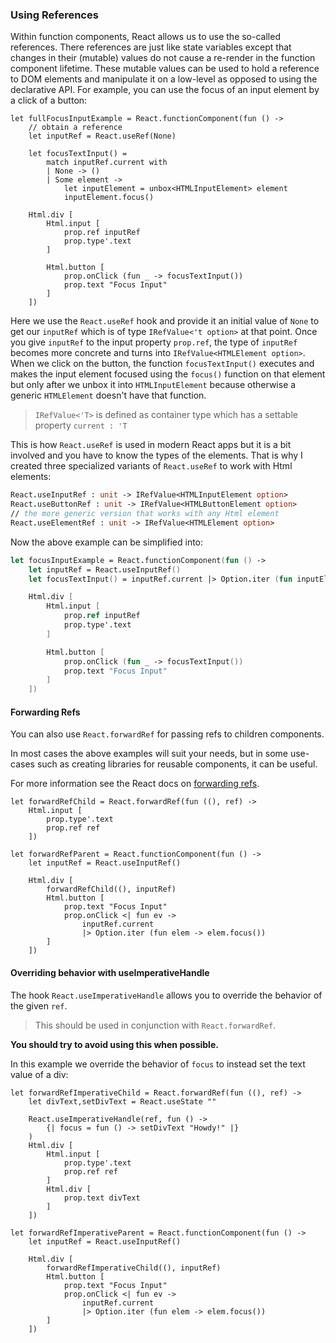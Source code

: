 ### Using References

Within function components, React allows us to use the so-called references. There references are just like state variables except that changes in their (mutable) values do not cause a re-render in the function component lifetime. These mutable values can be used to hold a reference to DOM elements and manipulate it on a low-level as opposed to using the declarative API. For example, you can use the focus of an input element by a click of a button:
```fs:focus-input-example
let fullFocusInputExample = React.functionComponent(fun () ->
    // obtain a reference
    let inputRef = React.useRef(None)

    let focusTextInput() =
        match inputRef.current with
        | None -> ()
        | Some element ->
            let inputElement = unbox<HTMLInputElement> element
            inputElement.focus()

    Html.div [
        Html.input [
            prop.ref inputRef
            prop.type'.text
        ]

        Html.button [
            prop.onClick (fun _ -> focusTextInput())
            prop.text "Focus Input"
        ]
    ])
```
Here we use the `React.useRef` hook and provide it an initial value of `None` to get our `inputRef` which is of type `IRefValue<'t option>` at that point. Once you give `inputRef` to the input property `prop.ref`, the type of `inputRef` becomes more concrete and turns into `IRefValue<HTMLElement option>`. When we click on the button, the function `focusTextInput()` executes and makes the input element focused using the `focus()` function on that element but only after we unbox it into `HTMLInputElement` because otherwise a generic `HTMLElement` doesn't have that function.

> `IRefValue<'T>` is defined as container type which has a settable property `current : 'T`

This is how `React.useRef` is used in modern React apps but it is a bit involved and you have to know the types of the elements. That is why I created three specialized variants of `React.useRef` to work with Html elements:
```fs
React.useInputRef : unit -> IRefValue<HTMLInputElement option>
React.useButtonRef : unit -> IRefValue<HTMLButtonElement option>
// the more generic version that works with any Html element
React.useElementRef : unit -> IRefValue<HTMLElement option>
```
Now the above example can be simplified into:
```fs
let focusInputExample = React.functionComponent(fun () ->
    let inputRef = React.useInputRef()
    let focusTextInput() = inputRef.current |> Option.iter (fun inputElement -> inputElement.focus())

    Html.div [
        Html.input [
            prop.ref inputRef
            prop.type'.text
        ]

        Html.button [
            prop.onClick (fun _ -> focusTextInput())
            prop.text "Focus Input"
        ]
    ])
```

#### Forwarding Refs

You can also use `React.forwardRef` for passing refs to children components.

In most cases the above examples will suit your needs, but in some use-cases such as creating libraries for reusable components, it can be useful.

For more information see the React docs on [forwarding refs](https://reactjs.org/docs/forwarding-refs.html).

```fs:forward-ref-example
let forwardRefChild = React.forwardRef(fun ((), ref) ->
    Html.input [
        prop.type'.text
        prop.ref ref
    ])

let forwardRefParent = React.functionComponent(fun () ->
    let inputRef = React.useInputRef()

    Html.div [
        forwardRefChild((), inputRef)
        Html.button [
            prop.text "Focus Input"
            prop.onClick <| fun ev ->
                inputRef.current 
                |> Option.iter (fun elem -> elem.focus())
        ]
    ])
```

#### Overriding behavior with useImperativeHandle

The hook `React.useImperativeHandle` allows you to override the behavior of the given `ref`.

> This should be used in conjunction with `React.forwardRef`.

**You should try to avoid using this when possible.**

In this example we override the behavior of `focus` to instead set the text value of a div:

```fs:use-imperative-handle
let forwardRefImperativeChild = React.forwardRef(fun ((), ref) ->
    let divText,setDivText = React.useState ""
    
    React.useImperativeHandle(ref, fun () ->
        {| focus = fun () -> setDivText "Howdy!" |}
    )
    Html.div [
        Html.input [
            prop.type'.text
            prop.ref ref
        ]
        Html.div [
            prop.text divText
        ]
    ])

let forwardRefImperativeParent = React.functionComponent(fun () ->
    let inputRef = React.useInputRef()

    Html.div [
        forwardRefImperativeChild((), inputRef)
        Html.button [
            prop.text "Focus Input"
            prop.onClick <| fun ev ->
                inputRef.current 
                |> Option.iter (fun elem -> elem.focus())
        ]
    ])
```
